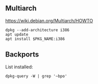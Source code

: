 Multiarch
---------

https://wiki.debian.org/Multiarch/HOWTO

```
dpkg --add-architecture i386
apt update
apt install $PKG_NAME:i386
```

Backports
---------

List installed:

`dpkg-query -W | grep '~bpo'`
